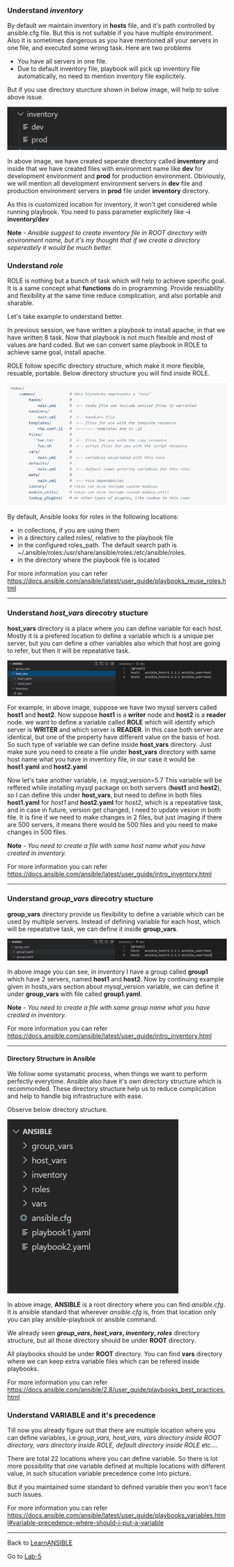 ### Understand *inventory*

By default we maintain inventory in **hosts** file, and it's path controlled by ansible.cfg file. But this is not suitable if you have multiple environment. Also it is sometimes dangerous as you have mentioned all your servers in one file, and executed some wrong task. Here are two problems
- You have all servers in one file.
- Due to default inventory file, playbook will pick up inventory file automatically, no need to mention inventory file explicitely.

But if you use directory sturcture shown in below image, will help to solve above issue.

![ansible-dir-struc-inventory](../../images/ansible-dir-struct-inventory.PNG)

In above image, we have created seperate directory called **inventory** and inside that we have created files with environment name like **dev** for development environment and **prod** for production environment. Obiviously, we will mention all development environment servers in **dev** file and production environment servers in **prod** file under **inventory** directory.

As this is customized location for inventory, it won't get considered while running playbook. You need to pass parameter explicitely like **-i inventory/dev**

**Note** - *Ansible suggest to create inventory file in ROOT directory with environment name, but it's my thought that if we create a directory sepereately it would be much better.*

### Understand *role*

ROLE is nothing but a bunch of task which will help to achieve specific goal. It is a same concept what **functions** do in programming. Provide resuability and flexibility at the same time reduce complication, and also portable and sharable. 

Let's take example to understand better.

In previous session, we have written a playbook to install apache, in that we have written 8 task.
Now that playbook is not much flexible and most of values are hard coded. But we can convert same playbook in ROLE to achieve same goal, install apache.

ROLE follow specific directory structure, which make it more flexible, resuable, portable. Below directory structure you will find inside ROLE.

![ansible-role-dir-struct](../../images/ansible-role-dir-struct.PNG)

By default, Ansible looks for roles in the following locations:
- in collections, if you are using them
- in a directory called roles/, relative to the playbook file
- in the configured roles_path. The default search path is ~/.ansible/roles:/usr/share/ansible/roles:/etc/ansible/roles.
- in the directory where the playbook file is located

For more information you can refer https://docs.ansible.com/ansible/latest/user_guide/playbooks_reuse_roles.html

------

### Understand *host_vars* direcotry stucture

**host_vars** directory is a place where you can define variable for each host. Mostly it is a prefered location to define a variable which is a unique per server, but you can define a other variables also which that host are going to refer, but then it will be repeatative task. 

![ansible-group-vars](../../images/ansible-dir-struct-3.PNG)

For example, in above image, suppose we have two mysql servers called **host1** and **host2**. Now suppose **host1** is a **writer** node and **host2** is a **reader** node. we want to define a variable called **ROLE** which will identify which server is **WRITER** and which server is **READER**. In this case both server are identical, but one of the property have different value on the basis of host. So such type of variable we can define inside **host_vars** directory. Just make sure you need to create a file under **host_vars** directory with same host name what you have in inventory file, in our case it would be **host1.yaml** and **host2.yaml**

Now let's take another variable, i.e. mysql_version=5.7 This variable will be reffered while installing mysql package on both servers (**host1** and **host2**), so I can define this under **host_vars**, but need to define in both files **host1.yaml** for *host1* and **host2.yaml** for *host2*, which is a repeatative task, and in case in future, version get changed, I need to update vesion in both file. It is fine if we need to make changes in 2 files, but just imaging if there are 500 servers, it means there would be 500 files and you need to make changes in 500 files.

**Note** - *You need to create a file with same host name what you have created in inventory.*

For more information you can refer https://docs.ansible.com/ansible/latest/user_guide/intro_inventory.html

------

### Understand *group_vars* direcotry stucture

**group_vars** directory provide us flexibility to define a variable which can be used by multiple servers. Instead of defining variable for each host, which will be repeatative task, we can define it inside **group_vars**. 

![ansible-group-vars](../../images/ansible-dir-struct-2.PNG)

In above image you can see, in inventory I have a group called **group1** which have 2 servers, named **host1** and **host2**. Now by continuing example given in hosts_vars section about mysql_version variable, we can define it under **group_vars** with file called **group1.yaml**.

**Note** - *You need to create a file with same group name what you have created in inventory.*

For more information you can refer https://docs.ansible.com/ansible/latest/user_guide/intro_inventory.html

------

#### Directory Structure in Ansible

We follow some systamatic process, when things we want to perform perfectly everytime. Ansible also have it's own directory structure which is recommonded. These directory structure help us to reduce complication and help to handle big infrastructure with ease.

Observe below directory structure.

![ansible-dir-struct](../../images/ansible-dir-struct-1.PNG)

In above image, **ANSIBLE** is a root directory where you can find *ansible.cfg*. It is ansible standard that wherever *ansible.cfg* is, from that location only you can play ansible-playbook or ansible command.

We already seen ***group_vars*, *host_vars*, *inventory*, *roles*** directory structure, but all those directory should be under **ROOT** directory.

All playbooks should be under **ROOT** directory. You can find **vars** directory where we can keep extra variable files which can be refered inside playbooks.

For more information you can refer https://docs.ansible.com/ansible/2.8/user_guide/playbooks_best_practices.html


### Understand VARIABLE and it's precedence

Till now you already figure out that there are multiple location where you can define variables, i.e *group_vars, host_vars, vars directory inside ROOT directory, vars directory inside ROLE, default directory inside ROLE* etc....

There are total 22 locations where you can define variable. So there is lot more possibility that one variable defined at multiple locations with different value, in such situcation variable precedence come into picture.

But if you maintained some standard to defined variable then you won't face such issues.

For more information you can refer https://docs.ansible.com/ansible/latest/user_guide/playbooks_variables.html#variable-precedence-where-should-i-put-a-variable

------
Back to [LearnANSIBLE](../Readme.md)

Go to [Lab-5](../Lab-5/Readme.md)